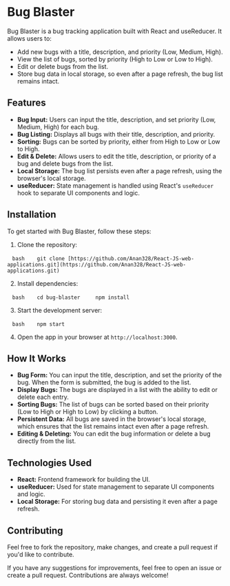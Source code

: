 # Bug Blaster

Bug Blaster is a bug tracking application built with React and useReducer. It allows users to:

- Add new bugs with a title, description, and priority (Low, Medium, High).
- View the list of bugs, sorted by priority (High to Low or Low to High).
- Edit or delete bugs from the list.
- Store bug data in local storage, so even after a page refresh, the bug list remains intact.

## Features

* **Bug Input:** Users can input the title, description, and set priority (Low, Medium, High) for each bug.
* **Bug Listing:** Displays all bugs with their title, description, and priority.
* **Sorting:** Bugs can be sorted by priority, either from High to Low or Low to High.
* **Edit & Delete:** Allows users to edit the title, description, or priority of a bug and delete bugs from the list.
* **Local Storage:** The bug list persists even after a page refresh, using the browser's local storage.
* **useReducer:** State management is handled using React's `useReducer` hook to separate UI components and logic.

## Installation

To get started with Bug Blaster, follow these steps:

1. Clone the repository:

   ```bash
   git clone [https://github.com/Anan328/React-JS-web-applications.git](https://github.com/Anan328/React-JS-web-applications.git)
    ```

2. Install dependencies:

   ```bash
   cd bug-blaster 
   npm install
   ```

3. Start the development server:

   ```bash
   npm start
   ```

4. Open the app in your browser at `http://localhost:3000`.

## How It Works

- **Bug Form:** You can input the title, description, and set the priority of the bug. When the form is submitted, the bug is added to the list.
- **Display Bugs:** The bugs are displayed in a list with the ability to edit or delete each entry.
- **Sorting Bugs:** The list of bugs can be sorted based on their priority (Low to High or High to Low) by clicking a button.
- **Persistent Data:** All bugs are saved in the browser's local storage, which ensures that the list remains intact even after a page refresh.
- **Editing & Deleting:** You can edit the bug information or delete a bug directly from the list.

## Technologies Used

- **React:** Frontend framework for building the UI.
- **useReducer:** Used for state management to separate UI components and logic.
- **Local Storage:** For storing bug data and persisting it even after a page refresh.

## Contributing

Feel free to fork the repository, make changes, and create a pull request if you'd like to contribute.

If you have any suggestions for improvements, feel free to open an issue or create a pull request. Contributions are always welcome!